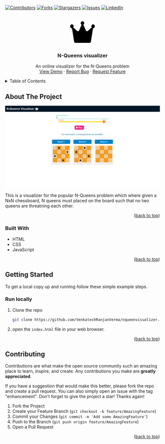 <div id="top"></div>

[![Contributors][contributors-shield]][contributors-url]
[![Forks][forks-shield]][forks-url]
[![Stargazers][stars-shield]][stars-url]
[![Issues][issues-shield]][issues-url]
[![LinkedIn][linkedin-shield]][linkedin-url]

<!-- PROJECT LOGO -->
<br />
<div align="center">
  <a href="https://github.com/github_username/repo_name">
    <img src="img/icon.svg" alt="Logo" width="80" height="80">
  </a>

<h3 align="center">N-Queens visualizer</h3>

  <p align="center">
    An online visualizer for the N-Queens problem
    <br />
    <a href="https://venkateshranjanverma.github.io/nqueenvisualizer/">View Demo</a>
    ·
    <a href="https://github.com/VenkateshRanjanVerma/nqueenvisualizer/issues">Report Bug</a>
    ·
    <a href="https://github.com/VenkateshRanjanVerma/nqueenvisualizer/issues">Request Feature</a>
  </p>
</div>



<!-- TABLE OF CONTENTS -->
<details>
  <summary>Table of Contents</summary>
  <ol>
    <li>
      <a href="#about-the-project">About The Project</a>
      <ul>
        <li><a href="#built-with">Built With</a></li>
      </ul>
    </li>
    <li>
      <a href="#getting-started">Getting Started</a>
      <ul>
        <li><a href="#run-locally">Run locally</a></li>
      </ul>
    </li>
    <li><a href="#contributing">Contributing</a></li>
  </ol>
</details>



<!-- ABOUT THE PROJECT -->
## About The Project

[![Product Name Screen Shot][product-screenshot]](https://castelinos-card-game.herokuapp.com/)

This is a visualizer for the popular N-Queens problem which where given a NxN chessboard, N queens must placed on the board such that no two queens are threatning each other.

<p align="right">(<a href="#top">back to top</a>)</p>



### Built With

* HTML
* CSS
* JavaScript

<p align="right">(<a href="#top">back to top</a>)</p>



<!-- GETTING STARTED -->
## Getting Started

To get a local copy up and running follow these simple example steps.


### Run locally

1. Clone the repo
   ```sh
   git clone https://github.com/VenkateshRanjanVerma/nqueenvisualizer.git
   ```
2. open the `index.html` file in your web browser.

<p align="right">(<a href="#top">back to top</a>)</p>

## Contributing

Contributions are what make the open source community such an amazing place to learn, inspire, and create. Any contributions you make are **greatly appreciated**.

If you have a suggestion that would make this better, please fork the repo and create a pull request. You can also simply open an issue with the tag "enhancement".
Don't forget to give the project a star! Thanks again!

1. Fork the Project
2. Create your Feature Branch (`git checkout -b feature/AmazingFeature`)
3. Commit your Changes (`git commit -m 'Add some AmazingFeature'`)
4. Push to the Branch (`git push origin feature/AmazingFeature`)
5. Open a Pull Request

<p align="right">(<a href="#top">back to top</a>)</p>


<!-- MARKDOWN LINKS & IMAGES -->
<!-- https://www.markdownguide.org/basic-syntax/#reference-style-links -->
[contributors-shield]: https://img.shields.io/github/contributors/VenkateshRanjanVerma/nqueenvisualizer.svg?style=for-the-badge
[contributors-url]: https://github.com/VenkateshRanjanVerma/nqueenvisualizer/contributors
[forks-shield]: https://img.shields.io/github/forks/VenkateshRanjanVerma/nqueenvisualizer.svg?style=for-the-badge
[forks-url]: https://github.com/VenkateshRanjanVerma/nqueenvisualizer/network/members
[stars-shield]: https://img.shields.io/github/stars/VenkateshRanjanVerma/nqueenvisualizer.svg?style=for-the-badge
[stars-url]: https://github.com/VenkateshRanjanVerma/nqueenvisualizer/stargazers
[issues-shield]: https://img.shields.io/github/issues/VenkateshRanjanVerma/nqueenvisualizer.svg?style=for-the-badge
[issues-url]: https://github.com/VenkateshRanjanVerma/nqueenvisualizer/issues
[linkedin-shield]: https://img.shields.io/badge/-LinkedIn-black.svg?style=for-the-badge&logo=linkedin&colorB=555
[linkedin-url]: https://www.linkedin.com/in/venkatesh-r-verma/
[product-screenshot]: img/screenshot.png